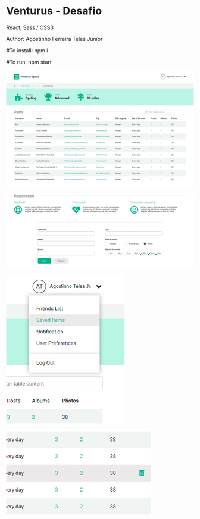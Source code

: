 # Venturus - Desafio
React, Sass / CSS3

Author: Agostinho Ferreira Teles Júnior

#To install: 
npm i

#To run: 
npm start


![Venturos Sports](https://github.com/atelesjr/Venturus---Desafio/blob/master/src/img/01.PNG)

![Venturos Sports](https://github.com/atelesjr/Venturus---Desafio/blob/master/src/img/02.PNG)

![Venturos Sports](https://github.com/atelesjr/Venturus---Desafio/blob/master/src/img/03.PNG)

![Venturos Sports](https://github.com/atelesjr/Venturus---Desafio/blob/master/src/img/04.PNG)